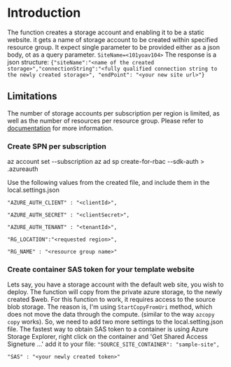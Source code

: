 # Introduction 
The function creates a storage account and enabling it to be a static website. it gets a name of storage account to be created within specified resource group.
It expect single parameter to be provided either as a json body, ot as a query parameter. `SiteName=<101yoav104>`
The response is a json structure:
`{"siteName":"<name of the created storage>","connectionString":"<fully qualified connection string to the newly created storage>", "endPoint": "<your new site url>"}`

## Limitations
The number of storage accounts per subscription per region is limited, as well as the number of resources per resource group.
Please refer to [documentation](https://docs.microsoft.com/en-us/azure/azure-resource-manager/management/azure-subscription-service-limits) for more information.

### Create SPN per subscription
az account set --subscription <name or id>
az ad sp create-for-rbac --sdk-auth > <give it a name>.azureauth

Use the following values from the created file, and include them in the local.settings.json

`"AZURE_AUTH_CLIENT" : "<clientId>",`

`"AZURE_AUTH_SECRET" : "<clientSecret>",`

`"AZURE_AUTH_TENANT" : "<tenantId>",`

`"RG_LOCATION":"<requested region>",`

`"RG_NAME" : "<resource group name>"`

### Create container SAS token for your template website
Lets say, you have a storage account with the default web site, you wish to deploy. The function will copy from the private azure storage, to the newly created $web.
For this function to work, it requires access to the source blob storage. The reason is, I'm using `StartCopyFromUri` method, which does not move the data through the compute. (similar to the way `azcopy copy` works).
So, we need to add two more settings to the local.setting.json file. The fastest way to obtain SAS token to a container is using Azure Storage Explorer, right click on the container and 'Get Shared Access Signeture ...'
add it to your file:
`"SOURCE_SITE_CONTAINER": "sample-site",`

`"SAS" : "<your newly created token>"`


